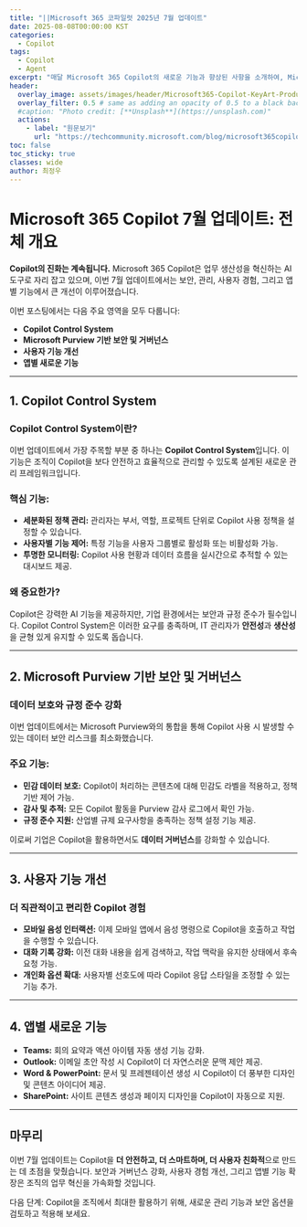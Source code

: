 ```yaml
---
title: "||Microsoft 365 코파일럿 2025년 7월 업데이트"
date: 2025-08-08T00:00:00 KST
categories:
  - Copilot
tags:
  - Copilot
  - Agent
excerpt: "매달 Microsoft 365 Copilot의 새로운 기능과 향상된 사항을 소개하여, Microsoft 365 관리자들이 Copilot의 최신 기능을 통해 사용자들이 일상적으로 사용하는 앱에서 더욱 생산적이고 효율적으로 일할 수 있도록 돕습니다."
header:
  overlay_image: assets/images/header/Microsoft365-Copilot-KeyArt-Productivity-6K-01.png
  overlay_filter: 0.5 # same as adding an opacity of 0.5 to a black background
  #caption: "Photo credit: [**Unsplash**](https://unsplash.com)"
  actions:
    - label: "원문보기"
      url: "https://techcommunity.microsoft.com/blog/microsoft365copilotblog/what%E2%80%99s-new-in-microsoft-365-copilot--july-2025/4438253"
toc: false
toc_sticky: true
classes: wide
author: 최정우
---
```


# Microsoft 365 Copilot 7월 업데이트: 전체 개요

**Copilot의 진화는 계속됩니다.** Microsoft 365 Copilot은 업무 생산성을 혁신하는 AI 도구로 자리 잡고 있으며, 이번 7월 업데이트에서는 보안, 관리, 사용자 경험, 그리고 앱별 기능에서 큰 개선이 이루어졌습니다.

이번 포스팅에서는 다음 주요 영역을 모두 다룹니다:

- **Copilot Control System**
- **Microsoft Purview 기반 보안 및 거버넌스**
- **사용자 기능 개선**
- **앱별 새로운 기능**

---

## 1. Copilot Control System

### Copilot Control System이란?

이번 업데이트에서 가장 주목할 부분 중 하나는 **Copilot Control System**입니다. 이 기능은 조직이 Copilot을 보다 안전하고 효율적으로 관리할 수 있도록 설계된 새로운 관리 프레임워크입니다.

### 핵심 기능:

- **세분화된 정책 관리:** 관리자는 부서, 역할, 프로젝트 단위로 Copilot 사용 정책을 설정할 수 있습니다.
- **사용자별 기능 제어:** 특정 기능을 사용자 그룹별로 활성화 또는 비활성화 가능.
- **투명한 모니터링:** Copilot 사용 현황과 데이터 흐름을 실시간으로 추적할 수 있는 대시보드 제공.

### 왜 중요한가?

Copilot은 강력한 AI 기능을 제공하지만, 기업 환경에서는 보안과 규정 준수가 필수입니다. Copilot Control System은 이러한 요구를 충족하며, IT 관리자가 **안전성**과 **생산성**을 균형 있게 유지할 수 있도록 돕습니다.

---

## 2. Microsoft Purview 기반 보안 및 거버넌스

### 데이터 보호와 규정 준수 강화

이번 업데이트에서는 Microsoft Purview와의 통합을 통해 Copilot 사용 시 발생할 수 있는 데이터 보안 리스크를 최소화했습니다.

### 주요 기능:

- **민감 데이터 보호:** Copilot이 처리하는 콘텐츠에 대해 민감도 라벨을 적용하고, 정책 기반 제어 가능.
- **감사 및 추적:** 모든 Copilot 활동을 Purview 감사 로그에서 확인 가능.
- **규정 준수 지원:** 산업별 규제 요구사항을 충족하는 정책 설정 기능 제공.

이로써 기업은 Copilot을 활용하면서도 **데이터 거버넌스**를 강화할 수 있습니다.

---

## 3. 사용자 기능 개선

### 더 직관적이고 편리한 Copilot 경험

- **모바일 음성 인터랙션:** 이제 모바일 앱에서 음성 명령으로 Copilot을 호출하고 작업을 수행할 수 있습니다.
- **대화 기록 강화:** 이전 대화 내용을 쉽게 검색하고, 작업 맥락을 유지한 상태에서 후속 요청 가능.
- **개인화 옵션 확대:** 사용자별 선호도에 따라 Copilot 응답 스타일을 조정할 수 있는 기능 추가.

---

## 4. 앱별 새로운 기능

- **Teams:** 회의 요약과 액션 아이템 자동 생성 기능 강화.
- **Outlook:** 이메일 초안 작성 시 Copilot이 더 자연스러운 문맥 제안 제공.
- **Word & PowerPoint:** 문서 및 프레젠테이션 생성 시 Copilot이 더 풍부한 디자인 및 콘텐츠 아이디어 제공.
- **SharePoint:** 사이트 콘텐츠 생성과 페이지 디자인을 Copilot이 자동으로 지원.

---

## 마무리

이번 7월 업데이트는 Copilot을 **더 안전하고, 더 스마트하며, 더 사용자 친화적**으로 만드는 데 초점을 맞췄습니다. 보안과 거버넌스 강화, 사용자 경험 개선, 그리고 앱별 기능 확장은 조직의 업무 혁신을 가속화할 것입니다.

다음 단계: Copilot을 조직에서 최대한 활용하기 위해, 새로운 관리 기능과 보안 옵션을 검토하고 적용해 보세요.
